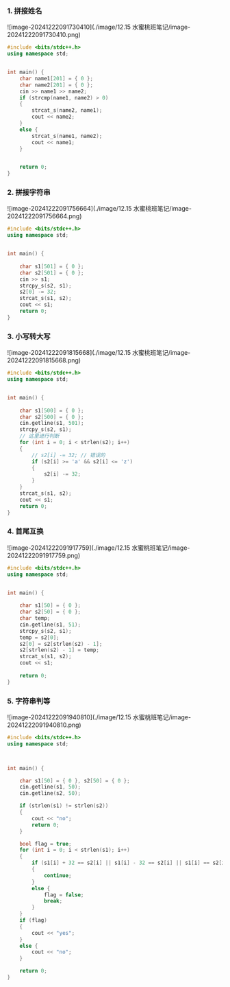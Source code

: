 ### 1. 拼接姓名

![image-20241222091730410](./image/12.15 水蜜桃班笔记/image-20241222091730410.png)

```C++
#include <bits/stdc++.h>
using namespace std;


int main() {
	char name1[201] = { 0 };
	char name2[201] = { 0 };
	cin >> name1 >> name2;
	if (strcmp(name1, name2) > 0)
	{
		strcat_s(name2, name1);
		cout << name2;
	}
	else {
		strcat_s(name1, name2);
		cout << name1;
	}


	return 0;
}
```



### 2. 拼接字符串

![image-20241222091756664](./image/12.15 水蜜桃班笔记/image-20241222091756664.png)

```C++
#include <bits/stdc++.h>
using namespace std;


int main() {
	
	char s1[501] = { 0 };
	char s2[501] = { 0 };
	cin >> s1;
	strcpy_s(s2, s1);
	s2[0] -= 32;
	strcat_s(s1, s2);
	cout << s1;
	return 0;
}
```



### 3. 小写转大写

![image-20241222091815668](./image/12.15 水蜜桃班笔记/image-20241222091815668.png)

```C++
#include <bits/stdc++.h>
using namespace std;


int main() {
	
	char s1[500] = { 0 };
	char s2[500] = { 0 };
	cin.getline(s1, 501);
	strcpy_s(s2, s1);
	// 这里进行判断
	for (int i = 0; i < strlen(s2); i++)
	{
		// s2[i] -= 32; // 错误的
		if (s2[i] >= 'a' && s2[i] <= 'z')
		{
			s2[i] -= 32;
		}
	}
	strcat_s(s1, s2);
	cout << s1;
	return 0;
}
```



### 4. 首尾互换

![image-20241222091917759](./image/12.15 水蜜桃班笔记/image-20241222091917759.png)

```C++
#include <bits/stdc++.h>
using namespace std;


int main() {
	
	char s1[50] = { 0 };
	char s2[50] = { 0 };
	char temp;
	cin.getline(s1, 51);
	strcpy_s(s2, s1);
	temp = s2[0];
	s2[0] = s2[strlen(s2) - 1];
	s2[strlen(s2) - 1] = temp;
	strcat_s(s1, s2);
	cout << s1;
	
	return 0;
}
```



### 5. 字符串判等

![image-20241222091940810](./image/12.15 水蜜桃班笔记/image-20241222091940810.png)

```C++
#include <bits/stdc++.h>
using namespace std;



int main() {

	char s1[50] = { 0 }, s2[50] = { 0 };
	cin.getline(s1, 50);
	cin.getline(s2, 50);

	if (strlen(s1) != strlen(s2))
	{
		cout << "no";
		return 0;
	}

	bool flag = true;
	for (int i = 0; i < strlen(s1); i++)
	{
		if (s1[i] + 32 == s2[i] || s1[i] - 32 == s2[i] || s1[i] == s2[i])
		{
			continue;
		}
		else {
			flag = false;
			break;
		}
	}
	if (flag)
	{
		cout << "yes";
	}
	else {
		cout << "no";
	}

	return 0;
}
```

